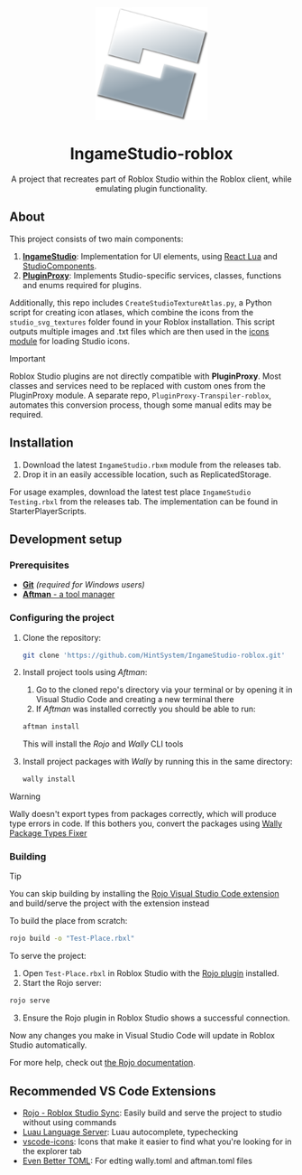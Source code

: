 <div align="center">
  <img src="assets/Icon.png" alt="IngameStudio-roblox Icon" width="200" height="200">

# IngameStudio-roblox
A project that recreates part of Roblox Studio within the Roblox client, while emulating plugin functionality.
</div>

## About

This project consists of two main components:

1. **[IngameStudio](src)**: Implementation for UI elements, using [React Lua](https://github.com/jsdotlua/react-lua) and  [StudioComponents](https://github.com/sircfenner/StudioComponents/tree/main).
2. **[PluginProxy](src/PluginProxy/)**: Implements Studio-specific services, classes, functions and enums required for plugins.

Additionally, this repo includes `CreateStudioTextureAtlas.py`, a Python script for creating icon atlases, which combine the icons from the `studio_svg_textures` folder found in your Roblox installation. This script outputs multiple images and .txt files which are then used in the [icons module](src/PluginProxy/Icons/init.luau) for loading Studio icons.

> [!IMPORTANT]
> Roblox Studio plugins are not directly compatible with **PluginProxy**. Most classes and services need to be replaced with custom ones from the PluginProxy module. A separate repo, `PluginProxy-Transpiler-roblox`, automates this conversion process, though some manual edits may be required.

## Installation

1. Download the latest `IngameStudio.rbxm` module from the releases tab.
2. Drop it in an easily accessible location, such as ReplicatedStorage.

For usage examples, download the latest test place `IngameStudio Testing.rbxl` from the releases tab. The implementation can be found in StarterPlayerScripts.

## Development setup

### Prerequisites
* [**Git**](https://git-scm.com/download/win) *(required for Windows users)*
* [**Aftman** - a tool manager](https://github.com/LPGhatguy/aftman/releases/latest)
### Configuring the project
   
1. Clone the repository:
    ```bash
    git clone 'https://github.com/HintSystem/IngameStudio-roblox.git'
    ```
   
2. Install project tools using *Aftman*:
   1. Go to the cloned repo's directory via your terminal or by opening it in Visual Studio Code and creating a new terminal there
   2. If *Aftman* was installed correctly you should be able to run:
    ```bash
    aftman install
    ```
    This will install the *Rojo* and *Wally* CLI tools

3. Install project packages with *Wally* by running this in the same directory:
    ```bash
    wally install
    ```

> [!WARNING]
> Wally doesn't export types from packages correctly, which will produce type errors in code. If this bothers you, convert the packages using [Wally Package Types Fixer](https://github.com/JohnnyMorganz/wally-package-types)

### Building
> [!TIP]
> You can skip building by installing the [Rojo Visual Studio Code extension](#visual-studio-code-recommendations) and build/serve the project with the extension instead


To build the place from scratch:

```bash
rojo build -o "Test-Place.rbxl"
```

To serve the project:

1. Open `Test-Place.rbxl` in Roblox Studio with the [Rojo plugin](https://create.roblox.com/store/asset/13916111004/) installed.
2. Start the Rojo server:
```bash
rojo serve
```
3. Ensure the Rojo plugin in Roblox Studio shows a successful connection.

Now any changes you make in Visual Studio Code will update in Roblox Studio automatically.


For more help, check out [the Rojo documentation](https://rojo.space/docs).

## Recommended VS Code Extensions

- [Rojo - Roblox Studio Sync](https://marketplace.visualstudio.com/items?itemName=evaera.vscode-rojo): Easily build and serve the project to studio without using commands
- [Luau Language Server](https://marketplace.visualstudio.com/items?itemName=JohnnyMorganz.luau-lsp): Luau autocomplete, typechecking
- [vscode-icons](https://marketplace.visualstudio.com/items?itemName=vscode-icons-team.vscode-icons): Icons that make it easier to find what you're looking for in the explorer tab
- [Even Better TOML](https://marketplace.visualstudio.com/items?itemName=tamasfe.even-better-toml): For edting wally.toml and aftman.toml files
